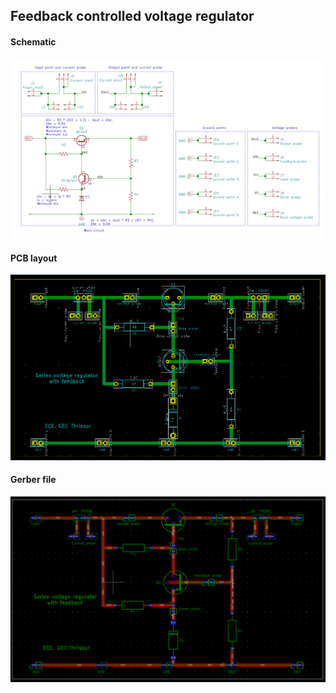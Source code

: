 ## Feedback controlled voltage regulator

#### Schematic

![](schematic.png)

#### PCB layout

![](layout.png)

#### Gerber file 

![](gerber.png)
